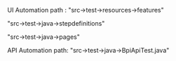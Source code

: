 UI Automation path : "src->test->resources->features"

"src->test->java->stepdefinitions"

"src->test->java->pages"

API Automation path: "src->test->java->BpiApiTest.java"

